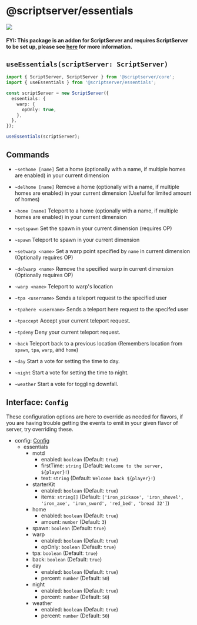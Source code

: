 # @scriptserver/essentials

[![](http://i.imgur.com/zhptNme.png)](https://github.com/garrettjoecox/scriptserver/tree/master)

#### FYI: This package is an addon for ScriptServer and requires ScriptServer to be set up, please see [here](https://github.com/garrettjoecox/scriptserver/tree/master) for more information.

## `useEssentials(scriptServer: ScriptServer)`

```ts
import { ScriptServer, ScriptServer } from '@scriptserver/core';
import { useEssentials } from '@scriptserver/essentials';

const scriptServer = new ScriptServer({
  essentials: {
    warp: {
      opOnly: true,
    },
  },
});

useEssentials(scriptServer);
```

## Commands

- `~sethome [name]`
  Set a home (optionally with a name, if multiple homes are enabled) in your current dimension

- `~delhome [name]`
  Remove a home (optionally with a name, if multiple homes are enabled) in your current dimension (Useful for limited amount of homes)

- `~home [name]`
  Teleport to a home (optionally with a name, if multiple homes are enabled) in your current dimension

- `~setspawn`
  Set the spawn in your current dimension (requires OP)

- `~spawn`
  Teleport to spawn in your current dimension

- `~setwarp <name>`
  Set a warp point specified by `name` in current dimension (Optionally requires OP)

- `~delwarp <name>`
  Remove the specified warp in current dimension (Optionally requires OP)

- `~warp <name>`
  Teleport to warp's location

- `~tpa <username>`
  Sends a teleport request to the specified user

- `~tpahere <username>`
  Sends a teleport here request to the specifed user

- `~tpaccept`
  Accept your current teleport request.

- `~tpdeny`
  Deny your current teleport request.

- `~back`
  Teleport back to a previous location (Remembers location from `spawn`, `tpa`, `warp`, and `home`)

- `~day`
  Start a vote for setting the time to day.

- `~night`
  Start a vote for setting the time to night.

- `~weather`
  Start a vote for toggling downfall.

## Interface: `Config`

These configuration options are here to override as needed for flavors, if you are having trouble getting the events to emit in your given flavor of server, try overriding these.

- config: [Config](#interface-config)
  - essentials
    - motd
      - enabled: `boolean` (Default: `true`)
      - firstTime: `string` (Default: `Welcome to the server, ${player}!`)
      - text: `string` (Default: `Welcome back ${player}!`)
    - starterKit
      - enabled: `boolean` (Default: `true`)
      - items: `string[]` (Default: `['iron_pickaxe', 'iron_shovel', 'iron_axe', 'iron_sword', 'red_bed', 'bread 32']`)
    - home
      - enabled: `boolean` (Default: `true`)
      - amount: `number` (Default: `3`)
    - spawn: `boolean` (Default: `true`)
    - warp
      - enabled: `boolean` (Default: `true`)
      - opOnly: `boolean` (Default: `true`)
    - tpa: `boolean` (Default: `true`)
    - back: `boolean` (Default: `true`)
    - day
      - enabled: `boolean` (Default: `true`)
      - percent: `number` (Default: `50`)
    - night
      - enabled: `boolean` (Default: `true`)
      - percent: `number` (Default: `50`)
    - weather
      - enabled: `boolean` (Default: `true`)
      - percent: `number` (Default: `50`)
